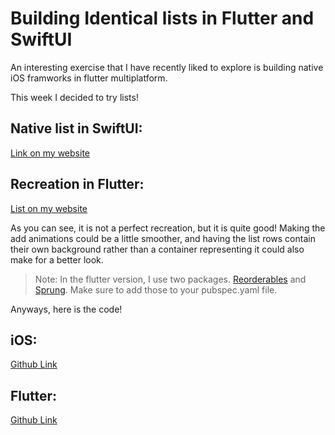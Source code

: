 # Building Identical lists in Flutter and SwiftUI

An interesting exercise that I have recently liked to explore is building native iOS framworks in flutter multiplatform.

This week I decided to try lists!

## Native list in SwiftUI:

[Link on my website](http://www.jakelanders.com/wp-content/uploads/2020/12/iOS_list.mp4)

## Recreation in Flutter:

[List on my website](http://www.jakelanders.com/wp-content/uploads/2020/12/flutter_list.mp4)

As you can see, it is not a perfect recreation, but it is quite good! Making the add animations could be a little smoother, and having the list rows contain their own background rather than a container representing it could also make for a better look.

> Note: In the flutter version, I use two packages. [Reorderables](https://pub.dev/packages/reorderables) and [Sprung](https://pub.dev/packages/sprung). Make sure to add those to your pubspec.yaml file.

Anyways, here is the code!

## iOS:

[Github Link](https://github.com/jake-landersweb/jake_code/blob/main/mimic_projects/lists/iOS_list.swift)

## Flutter:

[Github Link](https://github.com/jake-landersweb/jake_code/blob/main/mimic_projects/lists/flutter_lists.dart)